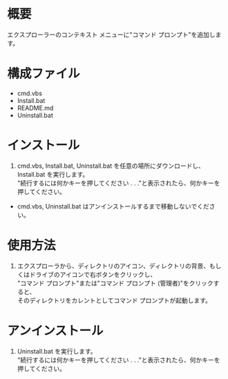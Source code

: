 # 概要
エクスプローラーのコンテキスト メニューに"コマンド プロンプト"を追加します。

# 構成ファイル
- cmd.vbs
- Install.bat
- README.md
- Uninstall.bat

# インストール
1. cmd.vbs, Install.bat, Uninstall.bat を任意の場所にダウンロードし、Install.bat を実行します。<br>
"続行するには何かキーを押してください . . ."と表示されたら、何かキーを押してください。<br>
 - cmd.vbs, Uninstall.bat はアンインストールするまで移動しないでください。

# 使用方法
1. エクスプローラから、ディレクトリのアイコン、ディレクトリの背景、もしくはドライブのアイコンで右ボタンをクリックし、<br>
"コマンド プロンプト"または"コマンド プロンプト (管理者)"をクリックすると、<br>
そのディレクトリをカレントとしてコマンド プロンプトが起動します。

# アンインストール
1. Uninstall.bat を実行します。<br>
"続行するには何かキーを押してください . . ."と表示されたら、何かキーを押してください。
